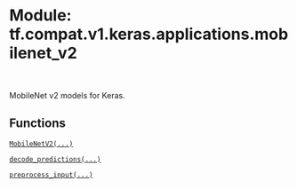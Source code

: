 <div itemscope itemtype="http://developers.google.com/ReferenceObject">
<meta itemprop="name" content="tf.compat.v1.keras.applications.mobilenet_v2" />
<meta itemprop="path" content="Stable" />
</div>

# Module: tf.compat.v1.keras.applications.mobilenet_v2


<table class="tfo-notebook-buttons tfo-api" align="left">
</table>



MobileNet v2 models for Keras.



## Functions

[`MobileNetV2(...)`](../../../../../tf/keras/applications/MobileNetV2.md)

[`decode_predictions(...)`](../../../../../tf/keras/applications/mobilenet_v2/decode_predictions.md)

[`preprocess_input(...)`](../../../../../tf/keras/applications/mobilenet_v2/preprocess_input.md)

